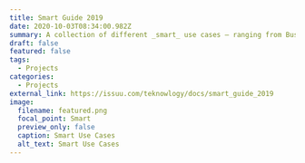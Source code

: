 ```yaml
---
title: Smart Guide 2019
date: 2020-10-03T08:34:00.982Z
summary: A collection of different _smart_ use cases – ranging from Business Innovation Architecture to Hybrid Cloud –, serving as references for innovations based on platforms for corporate applications and related services.
draft: false
featured: false
tags:
  - Projects
categories:
  - Projects
external_link: https://issuu.com/teknowlogy/docs/smart_guide_2019
image:
  filename: featured.png
  focal_point: Smart
  preview_only: false
  caption: Smart Use Cases
  alt_text: Smart Use Cases
---
```

